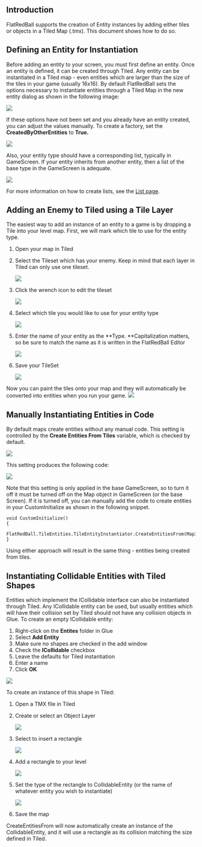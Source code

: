 ## Introduction

FlatRedBall supports the creation of Entity instances by adding either tiles or objects in a Tiled Map (.tmx). This document shows how to do so.

## Defining an Entity for Instantiation

Before adding an entity to your screen, you must first define an entity. Once an entity is defined, it can be created through Tiled. Any entity can be instantiated in a Tiled map - even entities which are larger than the size of the tiles in your game (usually 16x16). By default FlatRedBall sets the options necessary to instantiate entities through a Tiled Map in the new entity dialog as shown in the following image:

![](/media/2022-01-img_61ec1b00de44c.png)

If these options have not been set and you already have an entity created, you can adjust the values manually. To create a factory, set the **CreatedByOtherEntities** to **True.**

![](/media/2022-01-img_61ec1b9fbfbf7.png)

Also, your entity type should have a corresponding list, typically in GameScreen. If your entity inherits from another entity, then a list of the base type in the GameScreen is adequate.

![](/media/2022-01-img_61ec1d019c2ae.png)

For more information on how to create lists, see the [List page](/documentation/tools/glue-reference/objects/glue-reference-positionedobjectlist.md).

## Adding an Enemy to Tiled using a Tile Layer

The easiest way to add an instance of an entity to a game is by dropping a Tile into your level map. First, we will mark which tile to use for the entity type.

1.  Open your map in Tiled

2.  Select the Tileset which has your enemy. Keep in mind that each layer in Tiled can only use one tileset.

    ![](/media/2022-01-img_61ec1dbf6d27f.png)

3.  Click the wrench icon to edit the tileset

    ![](/media/2022-01-img_61ec1e1e6a68e.png)

4.  Select which tile you would like to use for your entity type

    ![](/media/2022-01-img_61ec1e616a3ea.png)

5.  Enter the name of your entity as the **Type. **Capitalization matters, so be sure to match the name as it is written in the FlatRedBall Editor

    ![](/media/2022-01-img_61ec1efa0ab5a.png)

6.  Save your TileSet

    ![](/media/2022-01-img_61ec1fb952cd1.png)

Now you can paint the tiles onto your map and they will automatically be converted into entities when you run your game. [![](/wp-content/uploads/2020/02/22_08-18-38.gif)](/wp-content/uploads/2020/02/22_08-18-38.gif)  

## Manually Instantiating Entities in Code

By default maps create entities without any manual code. This setting is controlled by the **Create Entities From Tiles** variable, which is checked by default.

![](/media/2022-01-img_61ec21f2ee3ea.png)

This setting produces the following code:

![](/media/2022-01-img_61ec2335e62e9.png)

Note that this setting is only applied in the base GameScreen, so to turn it off it must be turned off on the Map object in GameScreen (or the base Screen). If it is turned off, you can manually add the code to create entities in your CustomInitialize as shown in the following snippet.

``` lang:c#
void CustomInitialize()
{
    FlatRedBall.TileEntities.TileEntityInstantiator.CreateEntitiesFrom(Map1);
}
```

Using either approach will result in the same thing - entities being created from tiles.

## Instantiating Collidable Entities with Tiled Shapes

Entities which implement the ICollidable interface can also be instantiated through Tiled. Any ICollidable entity can be used, but usually entities which will have their collision set by Tiled should not have any collision objects in Glue. To create an empty ICollidable entity:

1.  Right-click on the **Entites** folder in Glue
2.  Select **Add Entity**
3.  Make sure no shapes are checked in the add window
4.  Check the **ICollidable** checkbox
5.  Leave the defaults for Tiled instantiation
6.  Enter a name
7.  Click **OK**

![](/media/2020-02-img_5e462a09581e9.png)

To create an instance of this shape in Tiled:

1.  Open a TMX file in Tiled

2.  Create or select an Object Layer

    ![](/media/2020-02-img_5e462a5fe7961.png)

3.  Select to insert a rectangle

    ![](/media/2020-02-img_5e462aa2b05fc.png)

4.  Add a rectangle to your level

    ![](/media/2020-02-img_5e462abb5acfc.png)

5.  Set the type of the rectangle to CollidableEntity (or the name of whatever entity you wish to instantiate)

    ![](/media/2020-02-img_5e462af13946c.png)

6.  Save the map

CreateEntitiesFrom will now automatically create an instance of the CollidableEntity, and it will use a rectangle as its collision matching the size defined in Tiled.
